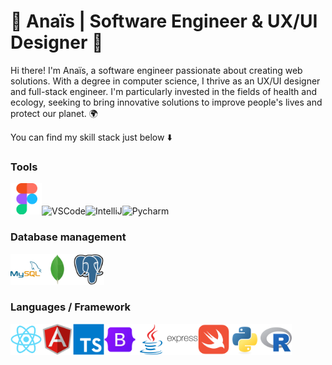 # :hibiscus: Anaïs | Software Engineer & UX/UI Designer :hibiscus:

Hi there! I'm Anaïs, a software engineer passionate about creating web solutions. With a degree in computer science, I thrive as an UX/UI designer and full-stack engineer. I'm particularly invested in the fields of health and ecology, seeking to bring innovative solutions to improve people's lives and protect our planet. :earth_africa:

You can find my skill stack just below :arrow_down:

### Tools
<img src="https://github.com/devicons/devicon/blob/master/icons/figma/figma-original.svg" alt="Figma" width="50" height="50"><img src="https://github.com/AnaisVlr/AnaisVlr/assets/90798948/9880f86c-e2c9-42c2-b913-c8b93e7fb92c" alt="VSCode" width="50" height="50"><img src="https://resources.jetbrains.com/storage/products/company/brand/logos/IntelliJ_IDEA_icon.svg" alt="IntelliJ" width="50" height="50"><img src="https://resources.jetbrains.com/storage/products/company/brand/logos/PyCharm_icon.svg" alt="Pycharm" width="50" height="50">

### Database management 
<img src="https://github.com/devicons/devicon/blob/master/icons/mysql/mysql-original-wordmark.svg" alt="MySQL" width="50" height="50"><img src="https://github.com/devicons/devicon/blob/master/icons/mongodb/mongodb-original.svg" alt="MongoDB" width="50" height="50"><img src="https://github.com/devicons/devicon/blob/master/icons/postgresql/postgresql-original.svg" alt="Postgre" width="50" height="50">

### Languages / Framework
<img src="https://github.com/devicons/devicon/blob/master/icons/react/react-original.svg" alt="React" width="50" height="50"><img src="https://github.com/devicons/devicon/blob/master/icons/angularjs/angularjs-original.svg" alt="Angular" width="50" height="50"><img src="https://github.com/devicons/devicon/blob/master/icons/typescript/typescript-original.svg" alt="TS" width="50" height="50"><img src="https://github.com/devicons/devicon/blob/master/icons/bootstrap/bootstrap-original.svg" alt="Bootstrap" width="50" height="50"><img src="https://github.com/devicons/devicon/blob/master/icons/java/java-original.svg" alt="Java" width="50" height="50"><img src="https://github.com/devicons/devicon/blob/master/icons/express/express-original-wordmark.svg" alt="Express" width="50" height="50"><img src="https://github.com/devicons/devicon/blob/master/icons/swift/swift-original.svg" alt="Swift" width="50" height="50"><img src="https://github.com/devicons/devicon/blob/master/icons/python/python-original.svg" alt="Python" width="50" height="50"><img src="https://github.com/devicons/devicon/blob/master/icons/r/r-original.svg" alt="R" width="50" height="50">
